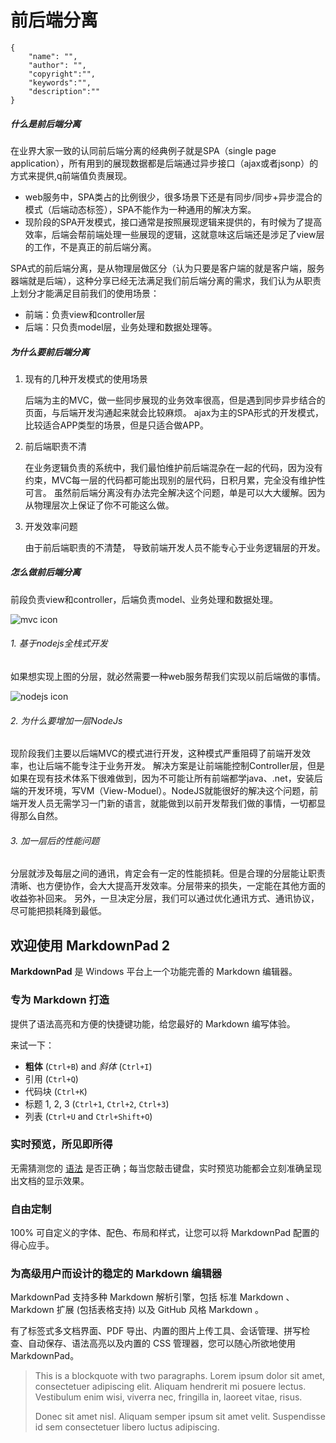 # 前后端分离


```
{
    "name": "",
    "author": "",
    "copyright":"",
    "keywords":"",
    "description":""
}
```

##### 什么是前后端分离

在业界大家一致的认同前后端分离的经典例子就是SPA（single page application），所有用到的展现数据都是后端通过异步接口（ajax或者jsonp）的方式来提供,q前端值负责展现。

* web服务中，SPA类占的比例很少，很多场景下还是有同步/同步+异步混合的模式（后端动态标签），SPA不能作为一种通用的解决方案。
* 现阶段的SPA开发模式，接口通常是按照展现逻辑来提供的，有时候为了提高效率，后端会帮前端处理一些展现的逻辑，这就意味这后端还是涉足了view层的工作，不是真正的前后端分离。

SPA式的前后端分离，是从物理层做区分（认为只要是客户端的就是客户端，服务器端就是后端），这种分享已经无法满足我们前后端分离的需求，我们认为从职责上划分才能满足目前我们的使用场景：

* 前端：负责view和controller层
* 后端：只负责model层，业务处理和数据处理等。


##### 为什么要前后端分离

1. 现有的几种开发模式的使用场景

 	后端为主的MVC，做一些同步展现的业务效率很高，但是遇到同步异步结合的页面，与后端开发沟通起来就会比较麻烦。
	ajax为主的SPA形式的开发模式，比较适合APP类型的场景，但是只适合做APP。

2. 前后端职责不清

	在业务逻辑负责的系统中，我们最怕维护前后端混杂在一起的代码，因为没有约束，MVC每一层的代码都可能出现别的层代码，日积月累，完全没有维护性可言。
虽然前后端分离没有办法完全解决这个问题，单是可以大大缓解。因为从物理层次上保证了你不可能这么做。

3. 开发效率问题
	
    由于前后端职责的不清楚， 导致前端开发人员不能专心于业务逻辑层的开发。


##### 怎么做前后端分离

前段负责view和controller，后端负责model、业务处理和数据处理。

![mvc icon](http://gtms01.alicdn.com/tps/i1/T1qg9oFu4iXXXk_Dc5-555-263.png)

###### 1. 基于nodejs全栈式开发
如果想实现上图的分层，就必然需要一种web服务帮我们实现以前后端做的事情。

![nodejs icon](http://gtms03.alicdn.com/tps/i3/T1xW8OFrXkXXXK71TW-590-611.png)


###### 2. 为什么要增加一层NodeJs

现阶段我们主要以后端MVC的模式进行开发，这种模式严重阻碍了前端开发效率，也让后端不能专注于业务开发。
解决方案是让前端能控制Controller层，但是如果在现有技术体系下很难做到，因为不可能让所有前端都学java、.net，安装后端的开发环境，写VM（View-Moduel）。NodeJS就能很好的解决这个问题，前端开发人员无需学习一门新的语言，就能做到以前开发帮我们做的事情，一切都显得那么自然。

###### 3. 加一层后的性能问题

分层就涉及每层之间的通讯，肯定会有一定的性能损耗。但是合理的分层能让职责清晰、也方便协作，会大大提高开发效率。分层带来的损失，一定能在其他方面的收益弥补回来。
另外，一旦决定分层，我们可以通过优化通讯方式、通讯协议，尽可能把损耗降到最低。


## 欢迎使用 MarkdownPad 2 ##

**MarkdownPad** 是 Windows 平台上一个功能完善的 Markdown 编辑器。

### 专为 Markdown 打造 ###

提供了语法高亮和方便的快捷键功能，给您最好的 Markdown 编写体验。

来试一下：

- **粗体** (`Ctrl+B`) and *斜体* (`Ctrl+I`)
- 引用 (`Ctrl+Q`)
- 代码块 (`Ctrl+K`)
- 标题 1, 2, 3 (`Ctrl+1`, `Ctrl+2`, `Ctrl+3`)
- 列表 (`Ctrl+U` and `Ctrl+Shift+O`)

### 实时预览，所见即所得 ###

无需猜测您的 [语法](#/123) 是否正确；每当您敲击键盘，实时预览功能都会立刻准确呈现出文档的显示效果。

### 自由定制 ###
 
100% 可自定义的字体、配色、布局和样式，让您可以将 MarkdownPad 配置的得心应手。

### 为高级用户而设计的稳定的 Markdown 编辑器 ###
 
 MarkdownPad 支持多种 Markdown 解析引擎，包括 标准 Markdown 、 Markdown 扩展 (包括表格支持) 以及 GitHub 风格 Markdown 。
 
 有了标签式多文档界面、PDF 导出、内置的图片上传工具、会话管理、拼写检查、自动保存、语法高亮以及内置的 CSS 管理器，您可以随心所欲地使用 MarkdownPad。


> This is a blockquote with two paragraphs. Lorem ipsum dolor sit amet,
> consectetuer adipiscing elit. Aliquam hendrerit mi posuere lectus.
> Vestibulum enim wisi, viverra nec, fringilla in, laoreet vitae, risus.
> 
> Donec sit amet nisl. Aliquam semper ipsum sit amet velit. Suspendisse
> id sem consectetuer libero luctus adipiscing.